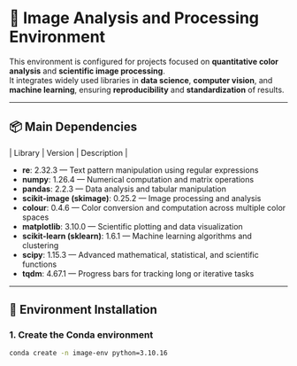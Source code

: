 # 🧠 Image Analysis and Processing Environment

This environment is configured for projects focused on **quantitative color analysis** and **scientific image processing**.  
It integrates widely used libraries in **data science**, **computer vision**, and **machine learning**, ensuring **reproducibility** and **standardization** of results.

---

## 📦 Main Dependencies

| Library | Version | Description |

- **re**: 2.32.3 — Text pattern manipulation using regular expressions  
- **numpy**: 1.26.4 — Numerical computation and matrix operations  
- **pandas**: 2.2.3 — Data analysis and tabular manipulation  
- **scikit-image (skimage)**: 0.25.2 — Image processing and analysis  
- **colour**: 0.4.6 — Color conversion and computation across multiple color spaces  
- **matplotlib**: 3.10.0 — Scientific plotting and data visualization  
- **scikit-learn (sklearn)**: 1.6.1 — Machine learning algorithms and clustering  
- **scipy**: 1.15.3 — Advanced mathematical, statistical, and scientific functions  
- **tqdm**: 4.67.1 — Progress bars for tracking long or iterative tasks  

---

## 🧰 Environment Installation

### 1. Create the Conda environment
```bash
conda create -n image-env python=3.10.16
